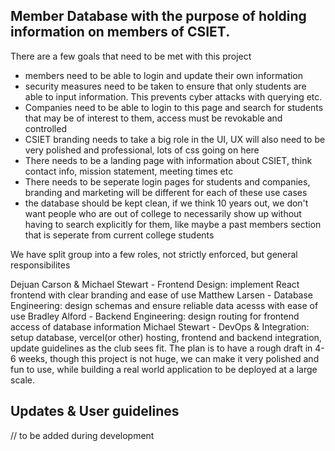  Member Database with the purpose of holding information on members of CSIET. 
 --------------------------------------------------------------------------------------------------------------------------------------------------------------------------------------------------------------------------------------------------------------------------------
 There are a few goals that need to be met with this project
 - members need to be able to login and update their own information
 - security measures need to be taken to ensure that only students are able to input information. This prevents cyber attacks with querying etc.
 - Companies need to be able to login to this page and search for students that may be of interest to them, access must be revokable and controlled
 - CSIET branding needs to take a big role in the UI, UX will also need to be very polished and professional, lots of css going on here
 - There needs to be a landing page with information about CSIET, think contact info, mission statement, meeting times etc
 - There needs to be seperate login pages for students and companies, branding and marketing will be different for each of these use cases
 - the database should be kept clean, if we think 10 years out, we don't want people who are out of college to necessarily show up without having to search explicitly for them, like maybe a past members section that is seperate from current college students

We have split group into a few roles, not strictly enforced, but general responsibilites

Dejuan Carson & Michael Stewart - Frontend Design: implement React frontend with clear branding and ease of use
Matthew Larsen - Database Engineering: design schemas and ensure reliable data acesss with ease of use 
Bradley Alford - Backend Engineering: design routing for frontend access of database information
Michael Stewart - DevOps & Integration: setup database, vercel(or other) hosting, frontend and backend integration, update guidelines as the club sees fit. 
The plan is to have a rough draft in 4-6 weeks, though this project is not huge, we can make it very polished and fun to use, while building a real world application to be deployed at a large scale. 

Updates & User guidelines 
-------------------------------------------------------------------------------------------------------------------------------------------------------------------------------------------------------------------------------------------------------------------------------
// to be added during development
